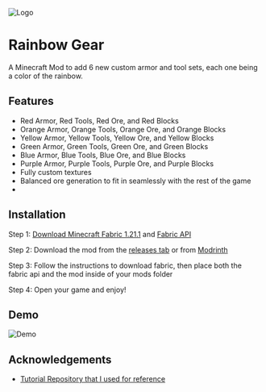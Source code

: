 
![Logo](https://i.ibb.co/3pJCRYC/image.png)

# Rainbow Gear

A Minecraft Mod to add 6 new custom armor and tool sets, each one being a color of the rainbow.
## Features

- Red Armor, Red Tools, Red Ore, and Red Blocks
- Orange Armor, Orange Tools, Orange Ore, and Orange Blocks
- Yellow Armor, Yellow Tools, Yellow Ore, and Yellow Blocks
- Green Armor, Green Tools, Green Ore, and Green Blocks
- Blue Armor, Blue Tools, Blue Ore, and Blue Blocks
- Purple Armor, Purple Tools, Purple Ore, and Purple Blocks
- Fully custom textures
- Balanced ore generation to fit in seamlessly with the rest of the game
- 
## Installation

Step 1: [Download Minecraft Fabric 1.21.1](https://fabricmc.net/use/installer/) and [Fabric API](https://www.curseforge.com/minecraft/mc-mods/fabric-api/files/6110899)

Step 2: Download the mod from the [releases tab](https://github.com/Win10MC/Rainbow-Gear/releases/tag/release) or from [Modrinth](https://modrinth.com/mod/rainbowgear)

Step 3: Follow the instructions to download fabric, then place both the fabric api and the mod inside of your mods folder

Step 4: Open your game and enjoy!

## Demo

![Demo](https://cloud-7itn95tuu-hack-club-bot.vercel.app/0demogif.gif)

## Acknowledgements

 - [Tutorial Repository that I used for reference](https://github.com/Tutorials-By-Kaupenjoe/Fabric-Tutorial-1.21.X)
